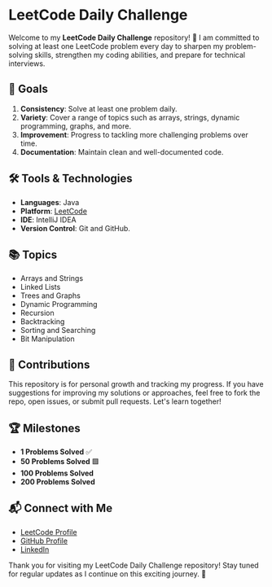 # LeetCode Daily Challenge

Welcome to my **LeetCode Daily Challenge** repository! 🎯 I am committed to solving at least one LeetCode problem every day to sharpen my problem-solving skills, strengthen my coding abilities, and prepare for technical interviews. 

## 🚀 Goals
1. **Consistency**: Solve at least one problem daily.
2. **Variety**: Cover a range of topics such as arrays, strings, dynamic programming, graphs, and more.
3. **Improvement**: Progress to tackling more challenging problems over time.
4. **Documentation**: Maintain clean and well-documented code.

## 🛠️ Tools & Technologies
- **Languages**: Java
- **Platform**: [LeetCode](https://leetcode.com/)
- **IDE**: IntelliJ IDEA
- **Version Control**: Git and GitHub.

## 📚 Topics
- Arrays and Strings
- Linked Lists
- Trees and Graphs
- Dynamic Programming
- Recursion
- Backtracking
- Sorting and Searching
- Bit Manipulation

## 🤝 Contributions
This repository is for personal growth and tracking my progress. If you have suggestions for improving my solutions or approaches, feel free to fork the repo, open issues, or submit pull requests. Let's learn together!

## 🏆 Milestones
- **1 Problems Solved** ✅
- **50 Problems Solved** 🟩
- **100 Problems Solved** 
- **200 Problems Solved** 

## 📬 Connect with Me
- [LeetCode Profile](https://leetcode.com/u/iayush2102)
- [GitHub Profile](https://https://github.com/iayush2102)
- [LinkedIn](https://www.linkedin.com/in/ayush-ingle)

Thank you for visiting my LeetCode Daily Challenge repository! Stay tuned for regular updates as I continue on this exciting journey. 🚀
